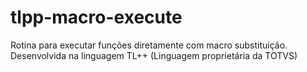 # tlpp-macro-execute
Rotina para executar funções diretamente com macro substituição. Desenvolvida na linguagem TL++ (Linguagem proprietária da TOTVS) 
